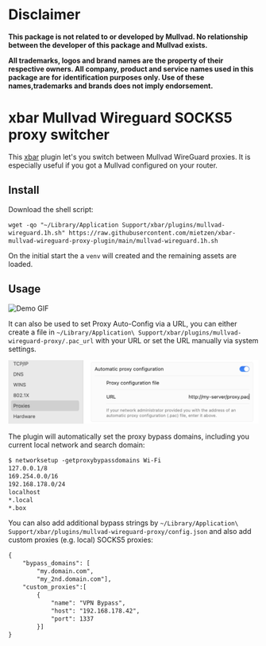 # Disclaimer

**This package is not related to or developed by Mullvad. No relationship between the developer of this package and Mullvad exists.**

**All trademarks, logos and brand names are the property of their respective owners. All company, product and service names used in this package are for identification purposes only. Use of these names,trademarks and brands does not imply endorsement.**


# xbar Mullvad Wireguard SOCKS5 proxy switcher

This [xbar](https://github.com/matryer/xbar) plugin let's you switch between Mullvad WireGuard proxies.
It is especially useful if you got a Mullvad configured on your router.

## Install

Download the shell script:

```Shell
wget -qo "~/Library/Application Support/xbar/plugins/mullvad-wireguard.1h.sh" https://raw.githubusercontent.com/mietzen/xbar-mullvad-wireguard-proxy-plugin/main/mullvad-wireguard.1h.sh
```

On the initial start the a `venv` will created and the remaining assets are loaded.

## Usage

![Demo GIF](assets/demo.gif "Demo Gif")

It can also be used to set Proxy Auto-Config via a URL, you can either create a file in `~/Library/Application\ Support/xbar/plugins/mullvad-wireguard-proxy/.pac_url` with your URL or set the URL manually via system settings.

![PAC Example](assets/pac-example.png "PAC Example")

The plugin will automatically set the proxy bypass domains, including you current local network and search domain:

```Shell
$ networksetup -getproxybypassdomains Wi-Fi
127.0.0.1/8
169.254.0.0/16
192.168.178.0/24
localhost
*.local
*.box
```

You can also add additional bypass strings by `~/Library/Application\ Support/xbar/plugins/mullvad-wireguard-proxy/config.json` and also add custom proxies (e.g. local) SOCKS5 proxies:

```
{
    "bypass_domains": [
        "my.domain.com",
        "my_2nd.domain.com"],
    "custom_proxies":[
        {
            "name": "VPN Bypass",
            "host": "192.168.178.42",
            "port": 1337
        }]
}
```
